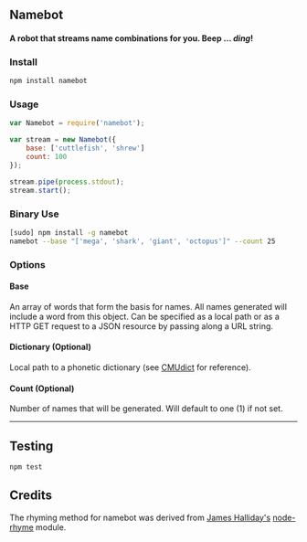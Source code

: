 ## Namebot
#### A robot that streams name combinations for you. Beep <buzz> ... *ding*!

### Install
```bash
npm install namebot
```

### Usage
```javascript
var Namebot = require('namebot');

var stream = new Namebot({
    base: ['cuttlefish', 'shrew']
    count: 100
});

stream.pipe(process.stdout);
stream.start();
````

### Binary Use
```bash
[sudo] npm install -g namebot
namebot --base "['mega', 'shark', 'giant', 'octopus']" --count 25
```

### Options
#### Base
An array of words that form the basis for names. All names generated will include a word from this object. Can be specified as a local path or as a HTTP GET request to a JSON resource by passing along a URL string.

#### Dictionary (Optional)
Local path to a phonetic dictionary (see [CMUdict](http://www.speech.cs.cmu.edu/cgi-bin/cmudict) for reference).

#### Count (Optional)
Number of names that will be generated. Will default to one (1) if not set.

---

## Testing
```bash
npm test
```

## Credits
The rhyming method for namebot was derived from [James Halliday's](http://substack.net/) [node-rhyme](https://github.com/substack/node-rhyme) module.